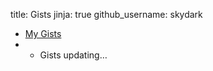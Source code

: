 title: Gists
jinja: true
github_username: skydark

<link type="text/css" href="https://gist.github.com/stylesheets/gist/embed.css">

<script type="text/javascript">
var gist_callback = function(){
  var re_tag_begin = /^\s*#(\S+?)\b(.*)$/;
  var re_tag_end = /^(.*)#(\S+?)\s*$/;
  var gists = {};
  $('#github_gists').children('li').each(function(){
    var $this = $(this);
    var link = $this.children('a:first');
    var desc = $this.children('p.gist-desc').text();
    var ret = true;
    var tags = [];
    while (ret) {
      ret = re_tag_begin.exec(desc);
      if (ret) {
        tags.push(ret[1]);
        desc = ret[2];
      } else {
        ret = re_tag_end.exec(desc);
        if (ret) {
          tags.push(ret[2]);
          desc = ret[1];
        }
      }
    }
    var data = {
      id: $this.data('id'),
      link: link,
      desc: desc
    };
    for (var tag in tags) {
      name = tags[tag];
      if (!gists[name]) gists[name] = [];
      gists[name].push(data);
    }
  });

  var header = $('#tabcontent-wrapper').children('li.nav-header').children('a:first').clone();
  var navtab = $('<ul class="nav nav-tabs" id="tabs"></ul>');
  var navcontainer = $('<div class="tab-content"></div>');
  for (var tag in gists) {
    navtab.append('<li><a href="#gist_tag_'+tag+'">'+tag+'</a></li>');
    var tagged_gists = gists[tag];
    var nav_gists_ul = $('<ul>');
    for (var name in tagged_gists) {
      var gist = tagged_gists[name];
      $('<li>').append(gist.link.clone()).append(
        $('<a class="btn btn-primary btn-mini js-gist-raw" data-id="'+gist.id+'" style="margin-left: 5px">查看</a><p class="gist-desc">'+gist.desc+'</p>')
        ).appendTo(nav_gists_ul);
    }
    $('<div id="gist_tag_'+tag+'"></div>').append(nav_gists_ul).appendTo(navcontainer);
  }
  header.addClass('btn-success').css('margin-bottom', '20px');
  $('#tabcontent-wrapper').empty().append(header).append(navtab).append(navcontainer);
  $('.tab-content .js-gist-raw').each(function(){
    var $this = $(this);
    $this.click(function(){
      var id = $this.data('id');
      var emb = $this.siblings('div.embbed_gist')[0];
      if (emb) {
        $(emb).toggle();
      } else {
        var emb = $('<div class="embbed_gist">');
        emb.html('<div class="label label-info">Loading...</div>').appendTo($this.parent());
        $.ajax({
          url: 'https://gist.github.com/'+id+'.json?callback=?',
          dataType: 'jsonp',
          success: function(data){
            var text = '<link href="'+data.stylesheet+'" media="screen" rel="stylesheet" />';
            text += data.div;
            emb.html(text);
          }
        });
      }
    });
  });
  if (!($.browser.msie && ($.browser.version == "6.0"))) {
    $("#tabs>li>a").attr("data-toggle", "tab");
    $(".tab-content>div").addClass("tab-pane");
    $("#tabs a:first").tab('show');
  }
};
</script>

<ul id="tabcontent-wrapper" class="nav nav-tabs">
  <li class="nav-header"><a class="btn btn-large" href="https://gist.github.com/{{ github_username or site.GITHUB_USERNAME }}">My Gists</a></li>
  <li>
    <ul id="github_gists">
      <li class="loading">Gists updating&#8230;</li>
    </ul>
  </li>
  <script type="text/javascript" src="/theme/js/gist.js"></script>
  <script type="text/javascript">
    $(document).ready(function(){
        github_gist.showGists({
        user: "{{ github_username or site.GITHUB_USERNAME }}",
        target: '#github_gists',
        callback: gist_callback
      });
    });
  </script>
</ul>

